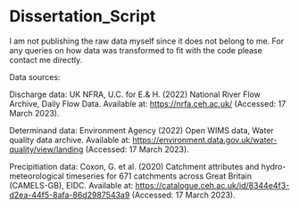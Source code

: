 # Dissertation_Script

I am not publishing the raw data myself since it does not belong to me.
For any queries on how data was transformed to fit with the code please contact me directly.


Data sources:

Discharge data:
UK NFRA, U.C. for E.& H. (2022) National River Flow Archive, Daily Flow Data. Available at: https://nrfa.ceh.ac.uk/ (Accessed: 17 March 2023).

Determinand data:
Environment Agency (2022) Open WIMS data, Water quality data archive. Available at: https://environment.data.gov.uk/water-quality/view/landing (Accessed: 17 March 2023).

Precipitiation data:
Coxon, G. et al. (2020) Catchment attributes and hydro-meteorological timeseries for 671 catchments across Great Britain (CAMELS-GB), EIDC. Available at: https://catalogue.ceh.ac.uk/id/8344e4f3-d2ea-44f5-8afa-86d2987543a9 (Accessed: 17 March 2023).
